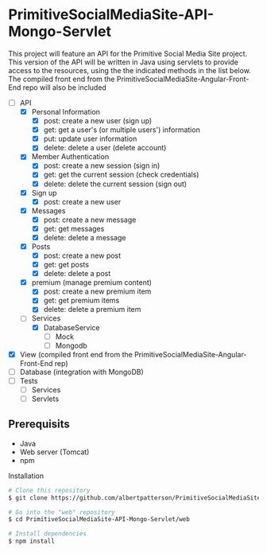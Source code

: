 # PrimitiveSocialMediaSite-API-Mongo-Servlet
This project will feature an API for the Primitive Social Media Site project. This version of the API will be written in Java using servlets to provide access to the resources, using the the indicated methods in the list below. The compiled front end from the PrimitiveSocialMediaSite-Angular-Front-End repo will also be included
- [ ] API
  - [x] Personal Information
    - [x] post: create a new user (sign up)
    - [x] get: get a user's (or multiple users') information
    - [x] put: update user information
    - [x] delete: delete a user (delete account)
  - [x] Member Authentication
    - [x] post: create a new session (sign in)
    - [x] get: get the current session (check credentials)
    - [x] delete: delete the current session (sign out)
  -[x] Sign up
    - [x] post: create a new user
  - [x] Messages
    - [x] post: create a new message
    - [x] get: get messages
    - [x] delete: delete a message
  - [x] Posts
    - [x] post: create a new post
    - [x] get: get posts
    - [x] delete: delete a post
  - [x] premium (manage premium content)
    - [x] post: create a new premium item
    - [x] get: get premium items
    - [x] delete: delete a premium item
  - [ ] Services
    - [x] DatabaseService
      - [ ] Mock
      - [ ] Mongodb
- [x] View (compiled front end from the PrimitiveSocialMediaSite-Angular-Front-End rep)
- [ ] Database (integration with MongoDB)
- [ ] Tests
  - [ ] Services
  - [ ] Servlets

## Prerequisits
* Java
* Web server (Tomcat)
* npm

Installation
```bash
# Clone this repository
$ git clone https://github.com/albertpatterson/PrimitiveSocialMediaSite-API-Mongo-Servlet.git

# Go into the "web" repository
$ cd PrimitiveSocialMediaSite-API-Mongo-Servlet/web

# Install dependencies
$ npm install
```
